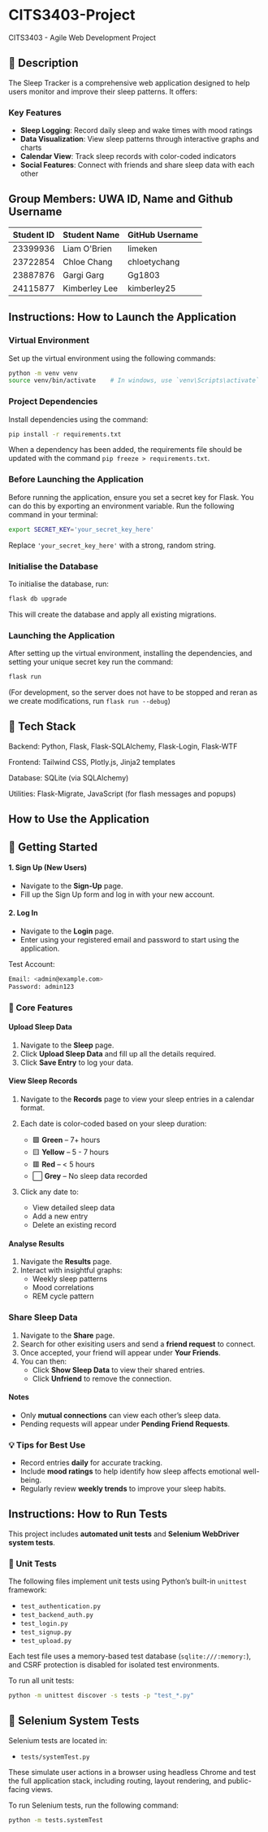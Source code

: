 # CITS3403-Project

CITS3403 - Agile Web Development Project

## 📝 Description

The Sleep Tracker is a comprehensive web application designed to help users monitor and improve their sleep patterns. It offers:

### Key Features

- **Sleep Logging**: Record daily sleep and wake times with mood ratings
- **Data Visualization**: View sleep patterns through interactive graphs and charts
- **Calendar View**: Track sleep records with color-coded indicators
- **Social Features**: Connect with friends and share sleep data with each other

## Group Members: UWA ID, Name and Github Username

| Student ID | Student Name     | GitHub Username |
|------------|------------------|-----------------|
| 23399936   | Liam O'Brien     | limeken         |
| 23722854   | Chloe Chang      | chloetychang    |
| 23887876   | Gargi Garg       | Gg1803          |
| 24115877   | Kimberley Lee    | kimberley25     |

## Instructions: How to Launch the Application

### Virtual Environment

Set up the virtual environment using the following commands:

```bash
python -m venv venv
source venv/bin/activate    # In windows, use `venv\Scripts\activate`
```

### Project Dependencies

Install dependencies using the command:

```bash
pip install -r requirements.txt
```

When a dependency has been added, the requirements file should be updated with the command `pip freeze > requirements.txt`.

### Before Launching the Application

Before running the application, ensure you set a secret key for Flask. You can do this by exporting an environment variable. Run the following command in your terminal:

```bash
export SECRET_KEY='your_secret_key_here'
```

Replace `'your_secret_key_here'` with a strong, random string.

### Initialise the Database

To initialise the database, run:

```bash
flask db upgrade
```

This will create the database and apply all existing migrations.

### Launching the Application

After setting up the virtual environment, installing the dependencies, and setting your unique secret key run the command:

```bash
flask run
```

(For development, so the server does not have to be stopped and reran as we create modifications, run `flask run --debug`)

## 🧰 Tech Stack

Backend: Python, Flask, Flask-SQLAlchemy, Flask-Login, Flask-WTF

Frontend: Tailwind CSS, Plotly.js, Jinja2 templates

Database: SQLite (via SQLAlchemy)

Utilities: Flask-Migrate, JavaScript (for flash messages and popups)

## How to Use the Application

## 🚀 Getting Started

#### 1. **Sign Up (New Users)**

- Navigate to the **Sign-Up** page.
- Fill up the Sign Up form and log in with your new account.

#### 2. **Log In**

- Navigate to the **Login** page.
- Enter using your registered email and password to start using the application.

Test Account:

```bash
Email: <admin@example.com>
Password: admin123
```

### 🌙 Core Features

#### Upload Sleep Data

1. Navigate to the **Sleep** page.
2. Click **Upload Sleep Data** and fill up all the details required.
3. Click **Save Entry** to log your data.

#### View Sleep Records

1. Navigate to the **Records** page to view your sleep entries in a calendar format.
2. Each date is color-coded based on your sleep duration:

   - 🟩 **Green** – 7+ hours
   - 🟨 **Yellow** – 5 - 7 hours
   - 🟥 **Red** – < 5 hours
   - ⬜ **Grey** – No sleep data recorded

3. Click any date to:
   - View detailed sleep data
   - Add a new entry
   - Delete an existing record

#### Analyse Results

1. Navigate the **Results** page.
2. Interact with insightful graphs:
   - Weekly sleep patterns
   - Mood correlations
   - REM cycle pattern

### Share Sleep Data

1. Navigate to the **Share** page.
2. Search for other exisiting users and send a **friend request** to connect.
3. Once accepted, your friend will appear under **Your Friends**.
4. You can then:
   - Click **Show Sleep Data** to view their shared entries.
   - Click **Unfriend** to remove the connection.

#### Notes

- Only **mutual connections** can view each other’s sleep data.
- Pending requests will appear under **Pending Friend Requests**.

### 💡 Tips for Best Use

- Record entries **daily** for accurate tracking.
- Include **mood ratings** to help identify how sleep affects emotional well-being.
- Regularly review **weekly trends** to improve your sleep habits.

## Instructions: How to Run Tests

This project includes **automated unit tests** and **Selenium WebDriver system tests**.

### 🔹 Unit Tests

The following files implement unit tests using Python’s built-in `unittest` framework:

- `test_authentication.py`
- `test_backend_auth.py`
- `test_login.py`
- `test_signup.py`
- `test_upload.py`

Each test file uses a memory-based test database (`sqlite:///:memory:`), and CSRF protection is disabled for isolated test environments.

To run all unit tests:

```bash
python -m unittest discover -s tests -p "test_*.py"
```

## 🔹 Selenium System Tests

Selenium tests are located in:

- `tests/systemTest.py`

These simulate user actions in a browser using headless Chrome and test the full application stack, including routing, layout rendering, and public-facing views.

To run Selenium tests, run the following command:

```bash
python -m tests.systemTest
```
